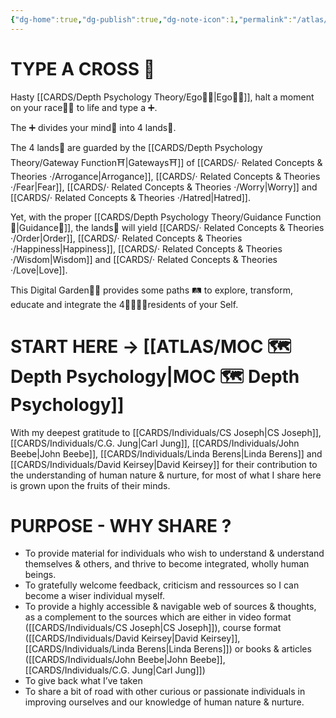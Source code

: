 ```yaml
---
{"dg-home":true,"dg-publish":true,"dg-note-icon":1,"permalink":"/atlas/type-a-cross/","tags":["gardenEntry"],"dgPassFrontmatter":true,"noteIcon":1,"created":"2023-01-02T16:17:52.012+01:00","updated":"2023-05-28T19:45:27.561+02:00"}
---
```


# TYPE A CROSS 💠

Hasty [[CARDS/Depth Psychology Theory/Ego🙋‍♂️\|Ego🙋‍♂️]], halt a moment on your race🏃‍♂️ to life and type a ➕. 

The ➕ divides your mind🧠 into 4 lands🌾. 

The 4 lands🌾 are guarded by the [[CARDS/Depth Psychology Theory/Gateway Function⛩️\|Gateways⛩️]] of [[CARDS/· Related Concepts & Theories ·/Arrogance\|Arrogance]], [[CARDS/· Related Concepts & Theories ·/Fear\|Fear]],  [[CARDS/· Related Concepts & Theories ·/Worry\|Worry]] and [[CARDS/· Related Concepts & Theories ·/Hatred\|Hatred]].

Yet, with the proper [[CARDS/Depth Psychology Theory/Guidance Function🚿\|Guidance🚿]], the lands🌾 will yield [[CARDS/· Related Concepts & Theories ·/Order\|Order]], [[CARDS/· Related Concepts & Theories ·/Happiness\|Happiness]], [[CARDS/· Related Concepts & Theories ·/Wisdom\|Wisdom]] and [[CARDS/· Related Concepts & Theories ·/Love\|Love]].  

This Digital Garden👩‍🌾 provides some paths 🛤️ to explore, transform, educate and integrate the 4👨‍👩‍👧‍👦residents of your Self. 

# START HERE → [[ATLAS/MOC 🗺️ Depth Psychology\|MOC 🗺️ Depth Psychology]]

With my deepest gratitude to [[CARDS/Individuals/CS Joseph\|CS Joseph]], [[CARDS/Individuals/C.G. Jung\|Carl Jung]], [[CARDS/Individuals/John Beebe\|John Beebe]], [[CARDS/Individuals/Linda Berens\|Linda Berens]] and [[CARDS/Individuals/David Keirsey\|David Keirsey]] for their contribution to the understanding of human nature & nurture, for most of what I share here is grown upon the fruits of their minds. 

# PURPOSE - WHY SHARE ?
- To provide material for individuals who wish to understand & understand themselves & others, and thrive to become integrated, wholly human beings.  
- To gratefully welcome feedback, criticism and ressources so I can become a wiser individual myself. 
- To provide a highly accessible & navigable web of sources & thoughts, as a complement to the sources which are either in video format ([[CARDS/Individuals/CS Joseph\|CS Joseph]]), course format ([[CARDS/Individuals/David Keirsey\|David Keirsey]], [[CARDS/Individuals/Linda Berens\|Linda Berens]]) or books & articles ([[CARDS/Individuals/John Beebe\|John Beebe]], [[CARDS/Individuals/C.G. Jung\|Carl Jung]])
- To give back what I’ve taken
- To share a bit of road with other curious or passionate individuals in improving ourselves and our knowledge of human nature & nurture. 